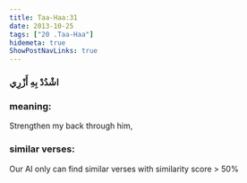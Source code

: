 ```yaml
---
title: Taa-Haa:31
date: 2013-10-25
tags: ["20 .Taa-Haa"]
hidemeta: true 
ShowPostNavLinks: true 
---
```

### اشْدُدْ بِهِ أَزْرِي
### meaning: 
Strengthen my back through him,
### similar verses: 

Our AI only can find similar verses with similarity score > 50% 




